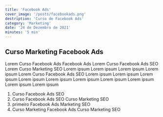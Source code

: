 ```yaml
---
title: 'Facebook Ads'
cover_image: '/posts/facebookads.png'
destription: 'Curso de Facebook Ads'
category: 'Marketing'
date: '24 de Dezembro de 2021'
minutes: '5 min'
---
```

## Curso Marketing Facebook Ads

Lorem Curso Facebook Ads Facebook Ads Lorem Curso Facebook Ads SEO Lorem Curso Marketing SEO Lorem ipsum Lorem ipsum Lorem ipsum Lorem ipsum Lorem Curso Facebook Ads SEO Lorem ipsum Lorem ipsum Lorem ipsum Lorem ipsum Lorem ipsum Lorem ipsum Lorem ipsum Lorem ipsum Lorem ipsum Lorem ipsum 

1. Curso Facebook Ads SEO
1. Curso Facebook Ads SEO Curso Marketing SEO
1. primeiro Facebook Ads Marketing SEO
1. Curso Marketing Facebook Ads Curso Marketing SEO